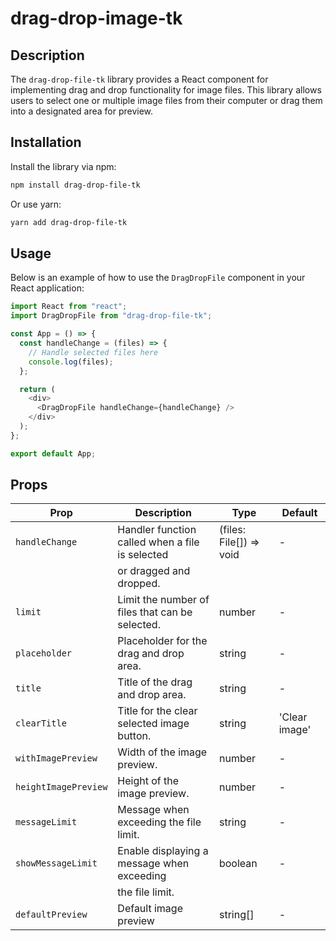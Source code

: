 # drag-drop-image-tk

## Description

The `drag-drop-file-tk` library provides a React component for implementing drag and drop functionality for image files. This library allows users to select one or multiple image files from their computer or drag them into a designated area for preview.

## Installation

Install the library via npm:
```bash
npm install drag-drop-file-tk
```
Or use yarn:
```bash
yarn add drag-drop-file-tk
```



## Usage

Below is an example of how to use the `DragDropFile` component in your React application:

```javascript
import React from "react";
import DragDropFile from "drag-drop-file-tk";

const App = () => {
  const handleChange = (files) => {
    // Handle selected files here
    console.log(files);
  };

  return (
    <div>
      <DragDropFile handleChange={handleChange} />
    </div>
  );
};

export default App;
```
## Props

| Prop                  | Description                                       | Type                                           | Default    |
|-----------------------|---------------------------------------------------|------------------------------------------------|------------|
| `handleChange`        | Handler function called when a file is selected   | (files: File[]) => void                        | -          |
|                       | or dragged and dropped.                           |                                                |            |
| `limit`               | Limit the number of files that can be selected.   | number                                         | -          |
| `placeholder`         | Placeholder for the drag and drop area.           | string                                         | -          |
| `title`               | Title of the drag and drop area.                  | string                                         | -          |
| `clearTitle`          | Title for the clear selected image button.        | string                                         | 'Clear image' |
| `withImagePreview`    | Width of the image preview.                       | number                                         | -          |
| `heightImagePreview`  | Height of the image preview.                      | number                                         | -          |
| `messageLimit`        | Message when exceeding the file limit.            | string                                         | -          |
| `showMessageLimit`    | Enable displaying a message when exceeding        | boolean                                        | -          |
|                       | the file limit.                                   |                                                |            |
| `defaultPreview`      | Default image preview                             | string[]                                       | -          |